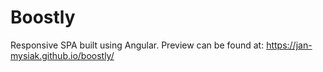 # Boostly

Responsive SPA built using Angular. 
Preview can be found at: https://jan-mysiak.github.io/boostly/